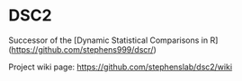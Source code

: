 # DSC2

Successor of the [Dynamic Statistical Comparisons in R]
(https://github.com/stephens999/dscr/)

Project wiki page: https://github.com/stephenslab/dsc2/wiki
